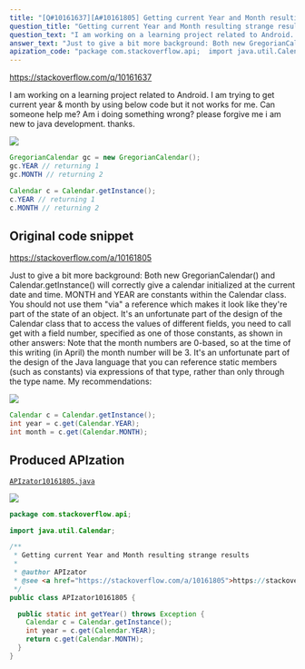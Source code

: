```yaml
---
title: "[Q#10161637][A#10161805] Getting current Year and Month resulting strange results"
question_title: "Getting current Year and Month resulting strange results"
question_text: "I am working on a learning project related to Android. I am trying to get current year & month by using below code but it not works for me. Can someone help me? Am i doing something wrong? please forgive me i am new to java development. thanks."
answer_text: "Just to give a bit more background: Both new GregorianCalendar() and Calendar.getInstance() will correctly give a calendar initialized at the current date and time. MONTH and YEAR are constants within the Calendar class. You should not use them \"via\" a reference which makes it look like they're part of the state of an object. It's an unfortunate part of the design of the Calendar class that to access the values of different fields, you need to call get with a field number, specified as one of those constants, as shown in other answers: Note that the month numbers are 0-based, so at the time of this writing (in April) the month number will be 3. It's an unfortunate part of the design of the Java language that you can reference static members (such as constants) via expressions of that type, rather than only through the type name. My recommendations:"
apization_code: "package com.stackoverflow.api;  import java.util.Calendar;  /**  * Getting current Year and Month resulting strange results  *  * @author APIzator  * @see <a href=\"https://stackoverflow.com/a/10161805\">https://stackoverflow.com/a/10161805</a>  */ public class APIzator10161805 {    public static int getYear() throws Exception {     Calendar c = Calendar.getInstance();     int year = c.get(Calendar.YEAR);     return c.get(Calendar.MONTH);   } }"
---
```


https://stackoverflow.com/q/10161637

I am working on a learning project related to Android. I am trying to get current year &amp; month by using below code but it not works for me.
Can someone help me? Am i doing something wrong? please forgive me i am new to java development. thanks.


<div class="code-logo"><img src="/stackoverflow.png" /></div>

```java
GregorianCalendar gc = new GregorianCalendar();
gc.YEAR // returning 1       
gc.MONTH // returning 2

Calendar c = Calendar.getInstance();
c.YEAR // returning 1       
c.MONTH // returning 2
```


## Original code snippet

https://stackoverflow.com/a/10161805

Just to give a bit more background:
Both new GregorianCalendar() and Calendar.getInstance() will correctly give a calendar initialized at the current date and time.
MONTH and YEAR are constants within the Calendar class. You should not use them &quot;via&quot; a reference which makes it look like they&#x27;re part of the state of an object. It&#x27;s an unfortunate part of the design of the Calendar class that to access the values of different fields, you need to call get with a field number, specified as one of those constants, as shown in other answers:
Note that the month numbers are 0-based, so at the time of this writing (in April) the month number will be 3.
It&#x27;s an unfortunate part of the design of the Java language that you can reference static members (such as constants) via expressions of that type, rather than only through the type name.
My recommendations:

<div class="code-logo"><img src="/stackoverflow.png" /></div>

```java
Calendar c = Calendar.getInstance();
int year = c.get(Calendar.YEAR);
int month = c.get(Calendar.MONTH);
```

## Produced APIzation

[`APIzator10161805.java`](https://github.com/pasqualesalza/apization/raw/main/data/search/APIzator10161805.java)

<div class="code-logo"><img src="/apizator.png" /></div>

```java
package com.stackoverflow.api;

import java.util.Calendar;

/**
 * Getting current Year and Month resulting strange results
 *
 * @author APIzator
 * @see <a href="https://stackoverflow.com/a/10161805">https://stackoverflow.com/a/10161805</a>
 */
public class APIzator10161805 {

  public static int getYear() throws Exception {
    Calendar c = Calendar.getInstance();
    int year = c.get(Calendar.YEAR);
    return c.get(Calendar.MONTH);
  }
}

```